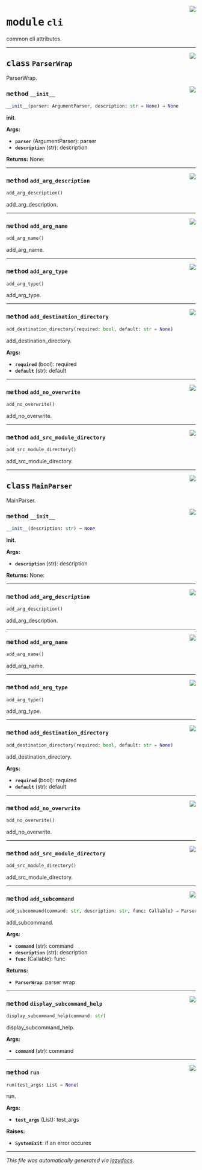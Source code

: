 <!-- markdownlint-disable -->

<a href="../src/pyquanda/cli/__init__.py#L0"><img align="right" style="float:right;" src="https://img.shields.io/badge/-source-cccccc?style=flat-square"></a>

# <kbd>module</kbd> `cli`
common cli attributes. 



---

<a href="../src/pyquanda/cli/__init__.py#L12"><img align="right" style="float:right;" src="https://img.shields.io/badge/-source-cccccc?style=flat-square"></a>

## <kbd>class</kbd> `ParserWrap`
ParserWrap. 

<a href="../src/pyquanda/cli/__init__.py#L15"><img align="right" style="float:right;" src="https://img.shields.io/badge/-source-cccccc?style=flat-square"></a>

### <kbd>method</kbd> `__init__`

```python
__init__(parser: ArgumentParser, description: str = None) → None
```

__init__. 



**Args:**
 
 - <b>`parser`</b> (ArgumentParser):  parser 
 - <b>`description`</b> (str):  description 



**Returns:**
 None: 




---

<a href="../src/pyquanda/cli/__init__.py#L49"><img align="right" style="float:right;" src="https://img.shields.io/badge/-source-cccccc?style=flat-square"></a>

### <kbd>method</kbd> `add_arg_description`

```python
add_arg_description()
```

add_arg_description. 

---

<a href="../src/pyquanda/cli/__init__.py#L41"><img align="right" style="float:right;" src="https://img.shields.io/badge/-source-cccccc?style=flat-square"></a>

### <kbd>method</kbd> `add_arg_name`

```python
add_arg_name()
```

add_arg_name. 

---

<a href="../src/pyquanda/cli/__init__.py#L32"><img align="right" style="float:right;" src="https://img.shields.io/badge/-source-cccccc?style=flat-square"></a>

### <kbd>method</kbd> `add_arg_type`

```python
add_arg_type()
```

add_arg_type. 

---

<a href="../src/pyquanda/cli/__init__.py#L57"><img align="right" style="float:right;" src="https://img.shields.io/badge/-source-cccccc?style=flat-square"></a>

### <kbd>method</kbd> `add_destination_directory`

```python
add_destination_directory(required: bool, default: str = None)
```

add_destination_directory. 



**Args:**
 
 - <b>`required`</b> (bool):  required 
 - <b>`default`</b> (str):  default 

---

<a href="../src/pyquanda/cli/__init__.py#L73"><img align="right" style="float:right;" src="https://img.shields.io/badge/-source-cccccc?style=flat-square"></a>

### <kbd>method</kbd> `add_no_overwrite`

```python
add_no_overwrite()
```

add_no_overwrite. 

---

<a href="../src/pyquanda/cli/__init__.py#L82"><img align="right" style="float:right;" src="https://img.shields.io/badge/-source-cccccc?style=flat-square"></a>

### <kbd>method</kbd> `add_src_module_directory`

```python
add_src_module_directory()
```

add_src_module_directory. 


---

<a href="../src/pyquanda/cli/__init__.py#L101"><img align="right" style="float:right;" src="https://img.shields.io/badge/-source-cccccc?style=flat-square"></a>

## <kbd>class</kbd> `MainParser`
MainParser. 

<a href="../src/pyquanda/cli/__init__.py#L106"><img align="right" style="float:right;" src="https://img.shields.io/badge/-source-cccccc?style=flat-square"></a>

### <kbd>method</kbd> `__init__`

```python
__init__(description: str) → None
```

__init__. 



**Args:**
 
 - <b>`description`</b> (str):  description 



**Returns:**
 None: 




---

<a href="../src/pyquanda/cli/__init__.py#L49"><img align="right" style="float:right;" src="https://img.shields.io/badge/-source-cccccc?style=flat-square"></a>

### <kbd>method</kbd> `add_arg_description`

```python
add_arg_description()
```

add_arg_description. 

---

<a href="../src/pyquanda/cli/__init__.py#L41"><img align="right" style="float:right;" src="https://img.shields.io/badge/-source-cccccc?style=flat-square"></a>

### <kbd>method</kbd> `add_arg_name`

```python
add_arg_name()
```

add_arg_name. 

---

<a href="../src/pyquanda/cli/__init__.py#L32"><img align="right" style="float:right;" src="https://img.shields.io/badge/-source-cccccc?style=flat-square"></a>

### <kbd>method</kbd> `add_arg_type`

```python
add_arg_type()
```

add_arg_type. 

---

<a href="../src/pyquanda/cli/__init__.py#L57"><img align="right" style="float:right;" src="https://img.shields.io/badge/-source-cccccc?style=flat-square"></a>

### <kbd>method</kbd> `add_destination_directory`

```python
add_destination_directory(required: bool, default: str = None)
```

add_destination_directory. 



**Args:**
 
 - <b>`required`</b> (bool):  required 
 - <b>`default`</b> (str):  default 

---

<a href="../src/pyquanda/cli/__init__.py#L73"><img align="right" style="float:right;" src="https://img.shields.io/badge/-source-cccccc?style=flat-square"></a>

### <kbd>method</kbd> `add_no_overwrite`

```python
add_no_overwrite()
```

add_no_overwrite. 

---

<a href="../src/pyquanda/cli/__init__.py#L82"><img align="right" style="float:right;" src="https://img.shields.io/badge/-source-cccccc?style=flat-square"></a>

### <kbd>method</kbd> `add_src_module_directory`

```python
add_src_module_directory()
```

add_src_module_directory. 

---

<a href="../src/pyquanda/cli/__init__.py#L122"><img align="right" style="float:right;" src="https://img.shields.io/badge/-source-cccccc?style=flat-square"></a>

### <kbd>method</kbd> `add_subcommand`

```python
add_subcommand(command: str, description: str, func: Callable) → ParserWrap
```

add_subcommand. 



**Args:**
 
 - <b>`command`</b> (str):  command 
 - <b>`description`</b> (str):  description 
 - <b>`func`</b> (Callable):  func 



**Returns:**
 
 - <b>`ParserWrap`</b>:  parser wrap 

---

<a href="../src/pyquanda/cli/__init__.py#L139"><img align="right" style="float:right;" src="https://img.shields.io/badge/-source-cccccc?style=flat-square"></a>

### <kbd>method</kbd> `display_subcommand_help`

```python
display_subcommand_help(command: str)
```

display_subcommand_help. 



**Args:**
 
 - <b>`command`</b> (str):  command 

---

<a href="../src/pyquanda/cli/__init__.py#L148"><img align="right" style="float:right;" src="https://img.shields.io/badge/-source-cccccc?style=flat-square"></a>

### <kbd>method</kbd> `run`

```python
run(test_args: List = None)
```

run. 



**Args:**
 
 - <b>`test_args`</b> (List):  test_args 



**Raises:**
 
 - <b>`SystemExit`</b>:  if an error occures 




---

_This file was automatically generated via [lazydocs](https://github.com/ml-tooling/lazydocs)._

